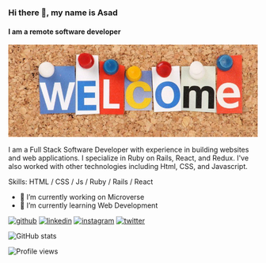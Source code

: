 ### Hi there 👋, my name is Asad
#### I am a remote software developer
![I am a remote software developer](./asad-welcome.jpg)

 I am a Full Stack Software Developer with experience in building websites and web applications.
I specialize in Ruby on Rails, React, and Redux. I've also worked with other technologies including Html, CSS, and Javascript.

Skills: HTML / CSS / Js / Ruby / Rails / React

- 🔭 I’m currently working on Microverse 
- 🌱 I’m currently learning Web Development 


[<img src='https://cdn.jsdelivr.net/npm/simple-icons@3.0.1/icons/github.svg' alt='github' height='40'>](https://github.com/abmAsadullah)  [<img src='https://cdn.jsdelivr.net/npm/simple-icons@3.0.1/icons/linkedin.svg' alt='linkedin' height='40'>](https://www.linkedin.com/in/abmAsadullah/)  [<img src='https://cdn.jsdelivr.net/npm/simple-icons@3.0.1/icons/instagram.svg' alt='instagram' height='40'>](https://www.instagram.com/abmAsadullah/)  [<img src='https://cdn.jsdelivr.net/npm/simple-icons@3.0.1/icons/twitter.svg' alt='twitter' height='40'>](https://twitter.com/abmAsadullah)  

![GitHub stats](https://github-readme-stats.vercel.app/api?username=abmAsadullah&show_icons=true)  

![Profile views](https://gpvc.arturio.dev/abmAsadullah)  




<!--
**abmAsadullah/abmAsadullah** is a ✨ _special_ ✨ repository because its `README.md` (this file) appears on your GitHub profile.

Here are some ideas to get you started:

- 🔭 I’m currently working on ...
- 🌱 I’m currently learning ...
- 👯 I’m looking to collaborate on ...
- 🤔 I’m looking for help with ...
- 💬 Ask me about ...
- 📫 How to reach me: ...
- 😄 Pronouns: ...
- ⚡ Fun fact: ...
-->
